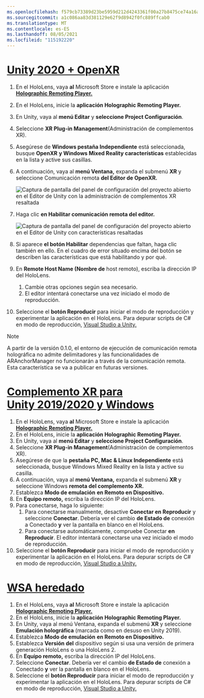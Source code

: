 ```yaml
---
ms.openlocfilehash: f579cb73389d23be5959d212d4243361f00a27b8475ce74a16acc2bffa7a192b
ms.sourcegitcommit: a1c086aa83d381129e62f9d8942f0fc889ffcab0
ms.translationtype: MT
ms.contentlocale: es-ES
ms.lasthandoff: 08/05/2021
ms.locfileid: "115192220"
---
```

# <a name="unity-2020--openxr"></a>[Unity 2020 + OpenXR](#tab/openxr)

1. En el HoloLens, vaya **al** Microsoft Store e instale la aplicación **[Holographic Remoting Player.](https://www.microsoft.com/store/p/holographic-remoting-player/9nblggh4sv40)**
1. En el HoloLens, inicie la **aplicación Holographic Remoting Player.**
1. En Unity, vaya al **menú Editar** y **seleccione Project Configuración**.
1. Seleccione **XR Plug-in Management**(Administración de complementos XR).
1. Asegúrese de **Windows pestaña Independiente** está seleccionada, busque **OpenXR** **y Windows Mixed Reality características** establecidas en la lista y active sus casillas.
1. A continuación, vaya al **menú Ventana,** expanda el submenú **XR** y seleccione Comunicación remota **del Editor de OpenXR.**

    ![Captura de pantalla del panel de configuración del proyecto abierto en el Editor de Unity con la administración de complementos XR resaltada](../images/openxr-features-img-02.png)

1. Haga clic **en Habilitar comunicación remota del editor.**

    ![Captura de pantalla del panel de configuración del proyecto abierto en el Editor de Unity con características resaltadas](../images/openxr-features-img-03.png)

1. Si aparece **el botón Habilitar** dependencias que faltan, haga clic también en ello. En el cuadro de error situado encima del botón se describen las características que está habilitando y por qué.
1. En **Remote Host Name (Nombre de** host remoto), escriba la dirección IP del HoloLens.
   1. Cambie otras opciones según sea necesario.
   1. El editor intentará conectarse una vez iniciado el modo de reproducción.
1. Seleccione el **botón Reproducir** para iniciar el modo de reproducción y experimentar la aplicación en el HoloLens. Para depurar scripts de C# en modo de reproducción, [Visual Studio a Unity.](/visualstudio/gamedev/unity/get-started/using-visual-studio-tools-for-unity?pivots=windows)

> [!NOTE]
> A partir de la versión 0.1.0, el entorno de ejecución de comunicación remota holográfica no admite delimitadores y las funcionalidades de ARAnchorManager no funcionarán a través de la comunicación remota.  Esta característica se va a publicar en futuras versiones.

# <a name="unity-20192020--windows-xr-plugin"></a>[Complemento XR para Unity 2019/2020 y Windows](#tab/winxr)

1. En el HoloLens, vaya **al** Microsoft Store e instale la aplicación **[Holographic Remoting Player.](https://www.microsoft.com/store/p/holographic-remoting-player/9nblggh4sv40)**
1. En el HoloLens, inicie la **aplicación Holographic Remoting Player.**
1. En Unity, vaya al **menú Editar** y **seleccione Project Configuración**.
1. Seleccione **XR Plug-in Management**(Administración de complementos XR).
1. Asegúrese de que la **pestaña PC, Mac & Linux Independiente** está seleccionada, busque Windows Mixed Reality en la lista y active su casilla. 
1. A continuación, vaya al **menú Ventana,** expanda el submenú **XR** y seleccione Windows **remota del complemento XR.**
1. Establezca **Modo de emulación** **en Remoto en Dispositivo.**
1. En **Equipo remoto,** escriba la dirección IP del HoloLens.
1. Para conectarse, haga lo siguiente:
   1. Para conectarse manualmente, desactive **Conectar en Reproducir** y seleccione **Conectar**. Debería ver el cambio **de Estado de** conexión a Conectado **y** ver la pantalla en blanco en el HoloLens.
   1. Para conectarse automáticamente, compruebe Conectar **en Reproducir**. El editor intentará conectarse una vez iniciado el modo de reproducción.
1. Seleccione el **botón Reproducir** para iniciar el modo de reproducción y experimentar la aplicación en el HoloLens. Para depurar scripts de C# en modo de reproducción, [Visual Studio a Unity.](/visualstudio/gamedev/unity/get-started/using-visual-studio-tools-for-unity?pivots=windows)

# <a name="legacy-wsa"></a>[WSA heredado](#tab/wsa)

1. En el HoloLens, vaya **al** Microsoft Store e instale la aplicación **[Holographic Remoting Player.](https://www.microsoft.com/store/p/holographic-remoting-player/9nblggh4sv40)**
1. En el HoloLens, inicie la **aplicación Holographic Remoting Player.**
1. En Unity, vaya  al menú Ventana, expanda el submenú **XR** y seleccione **Emulación holográfica** (marcada como en desuso en Unity 2019).
1. Establezca **Modo de emulación** **en Remoto en Dispositivo.**
1. Establezca **Versión del** dispositivo según si usa una versión de primera generación HoloLens o una HoloLens 2.
1. En **Equipo remoto,** escriba la dirección IP del HoloLens.
1. Seleccione **Conectar**. Debería ver el cambio **de Estado de** conexión a Conectado **y** ver la pantalla en blanco en el HoloLens.
1. Seleccione el **botón Reproducir** para iniciar el modo de reproducción y experimentar la aplicación en el HoloLens. Para depurar scripts de C# en modo de reproducción, [Visual Studio a Unity.](/visualstudio/gamedev/unity/get-started/using-visual-studio-tools-for-unity?pivots=windows)
